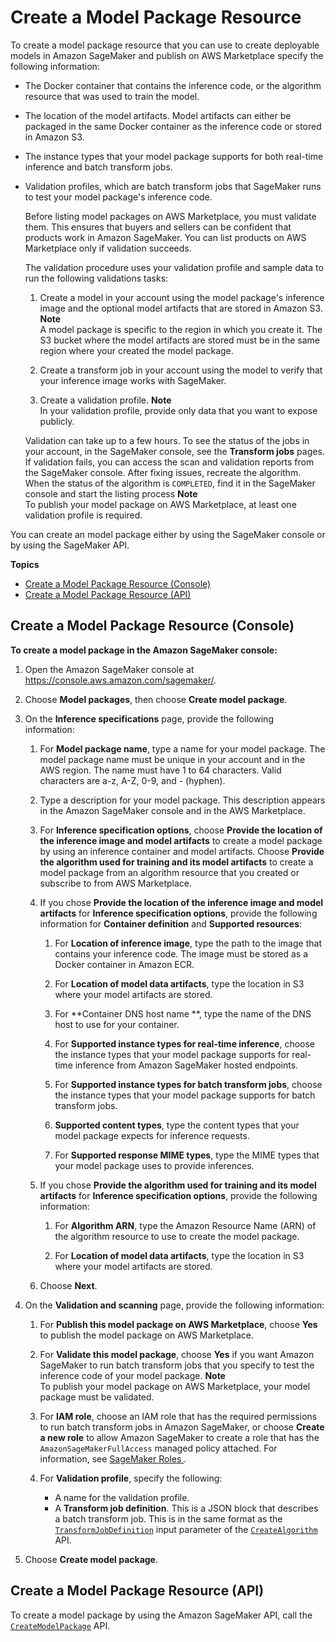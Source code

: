 # Create a Model Package Resource<a name="sagemaker-mkt-create-model-package"></a>

To create a model package resource that you can use to create deployable models in Amazon SageMaker and publish on AWS Marketplace specify the following information:
+ The Docker container that contains the inference code, or the algorithm resource that was used to train the model\.
+ The location of the model artifacts\. Model artifacts can either be packaged in the same Docker container as the inference code or stored in Amazon S3\.
+ The instance types that your model package supports for both real\-time inference and batch transform jobs\.
+ Validation profiles, which are batch transform jobs that SageMaker runs to test your model package's inference code\.

  Before listing model packages on AWS Marketplace, you must validate them\. This ensures that buyers and sellers can be confident that products work in Amazon SageMaker\. You can list products on AWS Marketplace only if validation succeeds\. 

  The validation procedure uses your validation profile and sample data to run the following validations tasks:

  1. Create a model in your account using the model package's inference image and the optional model artifacts that are stored in Amazon S3\.
**Note**  
A model package is specific to the region in which you create it\. The S3 bucket where the model artifacts are stored must be in the same region where your created the model package\.

  1. Create a transform job in your account using the model to verify that your inference image works with SageMaker\.

  1. Create a validation profile\.
**Note**  
In your validation profile, provide only data that you want to expose publicly\.

  Validation can take up to a few hours\. To see the status of the jobs in your account, in the SageMaker console, see the **Transform jobs** pages\. If validation fails, you can access the scan and validation reports from the SageMaker console\. After fixing issues, recreate the algorithm\. When the status of the algorithm is `COMPLETED`, find it in the SageMaker console and start the listing process
**Note**  
To publish your model package on AWS Marketplace, at least one validation profile is required\.

You can create an model package either by using the SageMaker console or by using the SageMaker API\.

**Topics**
+ [Create a Model Package Resource \(Console\)](#sagemaker-mkt-create-model-pkg-console)
+ [Create a Model Package Resource \(API\)](#sagemaker-mkt-create-model-pkg-api)

## Create a Model Package Resource \(Console\)<a name="sagemaker-mkt-create-model-pkg-console"></a>

**To create a model package in the Amazon SageMaker console:**

1. Open the Amazon SageMaker console at [https://console\.aws\.amazon\.com/sagemaker/](https://console.aws.amazon.com/sagemaker/)\.

1. Choose **Model packages**, then choose **Create model package**\.

1. On the **Inference specifications** page, provide the following information:

   1. For **Model package name**, type a name for your model package\. The model package name must be unique in your account and in the AWS region\. The name must have 1 to 64 characters\. Valid characters are a\-z, A\-Z, 0\-9, and \- \(hyphen\)\.

   1. Type a description for your model package\. This description appears in the Amazon SageMaker console and in the AWS Marketplace\.

   1. For **Inference specification options**, choose **Provide the location of the inference image and model artifacts** to create a model package by using an inference container and model artifacts\. Choose **Provide the algorithm used for training and its model artifacts** to create a model package from an algorithm resource that you created or subscribe to from AWS Marketplace\.

   1. If you chose **Provide the location of the inference image and model artifacts** for **Inference specification options**, provide the following information for **Container definition** and **Supported resources**:

      1. For **Location of inference image**, type the path to the image that contains your inference code\. The image must be stored as a Docker container in Amazon ECR\.

      1. For **Location of model data artifacts**, type the location in S3 where your model artifacts are stored\.

      1. For **Container DNS host name **, type the name of the DNS host to use for your container\.

      1. For **Supported instance types for real\-time inference**, choose the instance types that your model package supports for real\-time inference from Amazon SageMaker hosted endpoints\.

      1. For **Supported instance types for batch transform jobs**, choose the instance types that your model package supports for batch transform jobs\.

      1. **Supported content types**, type the content types that your model package expects for inference requests\.

      1. For **Supported response MIME types**, type the MIME types that your model package uses to provide inferences\.

   1. If you chose **Provide the algorithm used for training and its model artifacts** for **Inference specification options**, provide the following information:

      1. For **Algorithm ARN**, type the Amazon Resource Name \(ARN\) of the algorithm resource to use to create the model package\.

      1. For **Location of model data artifacts**, type the location in S3 where your model artifacts are stored\.

   1. Choose **Next**\.

1. On the **Validation and scanning** page, provide the following information:

   1. For **Publish this model package on AWS Marketplace**, choose **Yes** to publish the model package on AWS Marketplace\.

   1. For **Validate this model package**, choose **Yes** if you want Amazon SageMaker to run batch transform jobs that you specify to test the inference code of your model package\.
**Note**  
To publish your model package on AWS Marketplace, your model package must be validated\.

   1. For **IAM role**, choose an IAM role that has the required permissions to run batch transform jobs in Amazon SageMaker, or choose **Create a new role** to allow Amazon SageMaker to create a role that has the `AmazonSageMakerFullAccess` managed policy attached\. For information, see [SageMaker Roles ](sagemaker-roles.md)\.

   1. For **Validation profile**, specify the following:
      + A name for the validation profile\.
      + A **Transform job definition**\. This is a JSON block that describes a batch transform job\. This is in the same format as the [ `TransformJobDefinition`](https://docs.aws.amazon.com/sagemaker/latest/APIReference/API_TransformJobDefinition.html) input parameter of the [ `CreateAlgorithm`](https://docs.aws.amazon.com/sagemaker/latest/APIReference/API_CreateAlgorithm.html) API\.

1. Choose **Create model package**\.

## Create a Model Package Resource \(API\)<a name="sagemaker-mkt-create-model-pkg-api"></a>

To create a model package by using the Amazon SageMaker API, call the [ `CreateModelPackage`](https://docs.aws.amazon.com/sagemaker/latest/APIReference/API_CreateModelPackage.html) API\. 